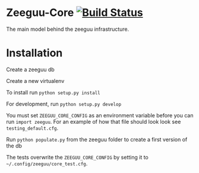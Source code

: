 # Zeeguu-Core [![Build Status](https://travis-ci.org/mircealungu/Zeeguu-Core.svg?branch=master)](https://travis-ci.org/mircealungu/Zeeguu-Core)


The main model behind the zeeguu infrastructure.


# Installation


Create a zeeguu db

Create a new virtualenv

To install run `python setup.py install`

For development, run `python setup.py develop`

You must set `ZEEGUU_CORE_CONFIG` as an environment variable
before you can run `import zeeguu`. For an example of how that
file should look look see `testing_default.cfg`. 

Run `python populate.py` from the zeeguu folder to create a first version of the db


The tests overwrite the `ZEEGUU_CORE_CONFIG` by setting it to 
`~/.config/zeeguu/core_test.cfg`. 

